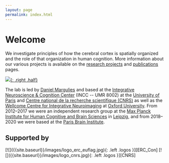 ```yaml
---
layout: page
permalink: index.html
---
```


# Welcome

We investigate principles of how the cerebral cortex is spatially organized and the role of that organization in human cognition. More information about our various projects is available on the [research projects] and [publications] pages.  

[![]({{site.baseurl}}/thumbnails/image1.jpg){: .right .half}]({{site.baseurl}}/gallery/index.html)  

The lab is led by [Daniel Margulies][DSM] and based at the [Integrative Neuroscience & Cognition Center][INCC] (INCC -- UMR 8002) at the [University of Paris][UofP] and [Centre national de la recherche scientifique (CNRS)][CNRS] as well as the [Wellcome Centre for Integrative Neuroimaging][WIN] at [Oxford University][Oxford]. From 2012&ndash;2017 we were an independent research group at the [Max Planck Institute for Human Cognitive and Brain Sciences][NAC] in [Leipzig], and from 2018&ndash;2020 we were based at the [Paris Brain Institute][ICM].  
## Supported by 
<span>
  [![]({{site.baseurl}}/images/logo_erc_euflag.jpg){: .left .logos }][ERC_Con]
  [![]({{site.baseurl}}/images/logo_cnrs.jpg){: .left .logos }][CNRS]
  <!-- Or remove WIN logo: 
  [![]({{site.baseurl}}/images/logo_WIN.png){: .left .logos }][WIN]
  -->
</span>

[DSM]: {{site.baseurl}}/people/margulies.html
[research projects]: {{site.baseurl}}/research/index.html
[publications]: {{site.baseurl}}/research/publications.html
[INCC]: https://incc-paris.fr
[UofP]: https://u-paris.fr
[CNRS]: http://www.cnrs.fr/index.php
[NAC]: https://www.cbs.mpg.de/former-groups/neuroanatomy-and-connectivity
[Leipzig]: https://vimeo.com/164579770
[ICM]: https://icm-institute.org/en/
[ERC_Con]: https://erc.europa.eu/funding/consolidator-grants
[WIN]: https://www.win.ox.ac.uk/
[Oxford]: https://www.ox.ac.uk/

